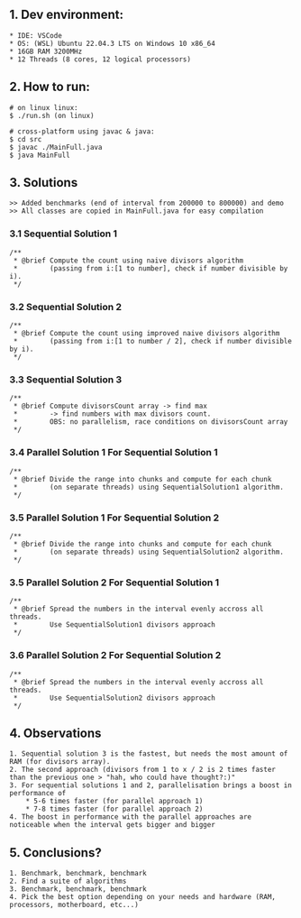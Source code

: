 ## 1. Dev environment:
```
* IDE: VSCode
* OS: (WSL) Ubuntu 22.04.3 LTS on Windows 10 x86_64
* 16GB RAM 3200MHz
* 12 Threads (8 cores, 12 logical processors)
```

## 2. How to run:
```
# on linux linux:
$ ./run.sh (on linux)

# cross-platform using javac & java:
$ cd src
$ javac ./MainFull.java
$ java MainFull
```

## 3. Solutions 
```
>> Added benchmarks (end of interval from 200000 to 800000) and demo
>> All classes are copied in MainFull.java for easy compilation
```

### 3.1 Sequential Solution 1
```
/**
 * @brief Compute the count using naive divisors algorithm
 *        (passing from i:[1 to number], check if number divisible by i).
 */
```

### 3.2 Sequential Solution 2
```
/**
 * @brief Compute the count using improved naive divisors algorithm
 *        (passing from i:[1 to number / 2], check if number divisible by i).
 */
```

### 3.3 Sequential Solution 3
```
/**
 * @brief Compute divisorsCount array -> find max
 *        -> find numbers with max divisors count.
 *        OBS: no parallelism, race conditions on divisorsCount array
 */
```

### 3.4 Parallel Solution 1 For Sequential Solution 1
```
/**
 * @brief Divide the range into chunks and compute for each chunk
 *        (on separate threads) using SequentialSolution1 algorithm.
 */
```

### 3.5 Parallel Solution 1 For Sequential Solution 2
```
/**
 * @brief Divide the range into chunks and compute for each chunk
 *        (on separate threads) using SequentialSolution2 algorithm.
 */
```

### 3.5 Parallel Solution 2 For Sequential Solution 1
```
/**
 * @brief Spread the numbers in the interval evenly accross all threads.
 *        Use SequentialSolution1 divisors approach
 */
```

### 3.6 Parallel Solution 2 For Sequential Solution 2
```
/**
 * @brief Spread the numbers in the interval evenly accross all threads.
 *        Use SequentialSolution2 divisors approach
 */
```

## 4. Observations
```
1. Sequential solution 3 is the fastest, but needs the most amount of RAM (for divisors array).
2. The second approach (divisors from 1 to x / 2 is 2 times faster than the previous one > "hah, who could have thought?:)"
3. For sequential solutions 1 and 2, parallelisation brings a boost in performance of 
    * 5-6 times faster (for parallel approach 1)
    * 7-8 times faster (for parallel approach 2)
4. The boost in performance with the parallel approaches are noticeable when the interval gets bigger and bigger
```

## 5. Conclusions?
```
1. Benchmark, benchmark, benchmark
2. Find a suite of algorithms
3. Benchmark, benchmark, benchmark
4. Pick the best option depending on your needs and hardware (RAM, processors, motherboard, etc...)
```
